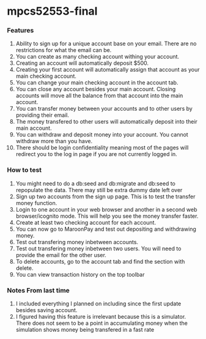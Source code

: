 # mpcs52553-final


### Features
1) Ability to sign up for a unique account base on your email. There are no restrictions for what the email can be.
2) You can create as many checking account withing your account.
3) Creating an account will automatically deposit $500.
4) Creating your first account will automatically assign that account as your main checking account.
5) You can change your main checking account in the account tab.
6) You can close any account besides your main account. Closing accounts will move all the balance from that account into the main account.
7) You can transfer money between your accounts and to other users by providing their email.
8) The money transfered to other users will automatically deposit into their main account.
9) You can withdraw and deposit money into your account. You cannot withdraw more than you have.
10) There should be login confidentiality meaning most of the pages will redirect you to the log in page if you are not currently logged in.

### How to test
1) You might need to do a db:seed and db:migrate and db:seed to repopulate the data. There may still be extra dummy date left over
2) Sign up two accounts from the sign up page. This is to test the transfer money function.
3) Login to one account in your web browser and another in a second web browser/icognito mode. This will help you see the money transfer faster.
4) Create at least two checking account for each account.
5) You can now go to MaroonPay and test out depositing and withdrawing money.
6) Test out transfering money inbetween accounts.
7) Test out transfering money inbetween two users. You will need to provide the email for the other user.
8) To delete accounts, go to the account tab and find the section with delete.
9) You can view transaction history on the top toolbar



### Notes From last time
1) I included everything I planned on including since the first update besides saving account.
2) I figured having this feature is irrelevant because this is a simulator. There does not seem to be a point in accumulating money when the simulation shows money being transfered in a fast rate

